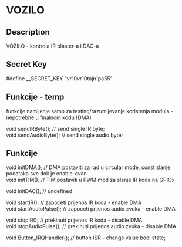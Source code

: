 # VOZILO

## Description

VOZILO - kontrola IR blaster-a i DAC-a

## Secret Key

#define __SECRET_KEY "vr10vr10tajn1pa55"

## Funkcije - temp

funkcije namijenje samo za testing/razumijevanje koristenja modula - nepotrebne u finalnom kodu (DMA)

void sendIRByte();      	// send single IR byte;  
void sendAudioByte();   	// send single audio byte;

## Funkcije

void initDMA();			    // DMA postaviti za rad u circular mode, const slanje podataka sve dok je enable-ovan  
void initTIM();			    // TIM postaviti u PWM mod za slanje IR koda na GPIOx

void initDAC();			    // undefined

void startIR();			    // zapoceti prijenos IR koda - enable DMA  
void startAudioPulse(); 	// zapoceti prijenos audio zvuka - enable DMA  

void stopIR();			    // prekinuti prijenos IR koda - disable DMA  
void stopAudioPulse();		// prekinuti prijenos audio zvuka - disable DMA

void Button_IRQHandler();	// button ISR - change value bool state;
